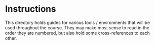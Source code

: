 # Instructions
This directory holds guides for various tools / environments that will be used throughout the course. They may make most sense to read in the order they are numbered, but also hold some cross-references to each other.
